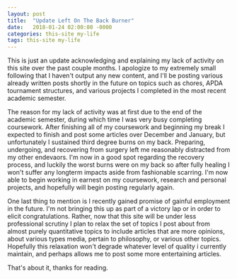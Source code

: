 ```yaml
---
layout: post
title:  "Update Left On The Back Burner"
date:   2018-01-24 02:00:00 -0000
categories: this-site my-life
tags: this-site my-life
---
```


This is just an update acknowledging and explaining my lack of activity on this site over the past couple months. I apologize to my extremely small following that I haven't output any new content, and I'll be posting various already written posts shortly in the future on topics such as chores, APDA tournament structures, and various projects I completed in the most recent academic semester.

The reason for my lack of activity was at first due to the end of the academic semester, during which time I was very busy completing coursework. After finishing all of my coursework and beginning my break I expected to finish and post some articles over December and January, but unfortunately I sustained third degree burns on my back. Preparing, undergoing, and recovering from surgery left me reasonably distracted from my other endevaors. I'm now in a good spot regarding the recovery process, and luckily the worst burns were on my back so after fully healing I won't suffer any longterm impacts aside from fashionable scarring. I'm now able to begin working in earnest on my coursework, research and personal projects, and hopefully will begin posting regularly again.

One last thing to mention is I recently gained promise of gainful employment in the future. I'm not bringing this up as part of a victory lap or in order to elicit congratulations. Rather, now that this site will be under less professional scrutiny I plan to relax the set of topics I post about from almost purely quantitative topics to include articles that are more opinions, about various types media, pertain to philosophy, or various other topics. Hopefully this relaxation won't degrade whatever level of quality i currently maintain, and perhaps allows me to post some more entertaining articles.

That's about it, thanks for reading.